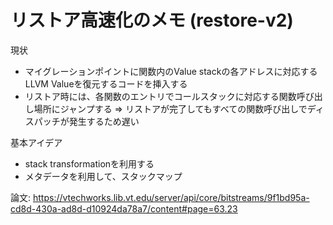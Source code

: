 # リストア高速化のメモ (restore-v2)

現状
- マイグレーションポイントに関数内のValue stackの各アドレスに対応するLLVM Valueを復元するコードを挿入する
- リストア時には、各関数のエントリでコールスタックに対応する関数呼び出し場所にジャンプする => リストアが完了してもすべての関数呼び出しでディスパッチが発生するため遅い

基本アイデア
- stack transformationを利用する
- メタデータを利用して、スタックマップ

論文: https://vtechworks.lib.vt.edu/server/api/core/bitstreams/9f1bd95a-cd8d-430a-ad8d-d10924da78a7/content#page=63.23

